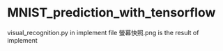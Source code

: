 # MNIST_prediction_with_tensorflow


visual_recognition.py in implement file
螢幕快照.png is the result of implement